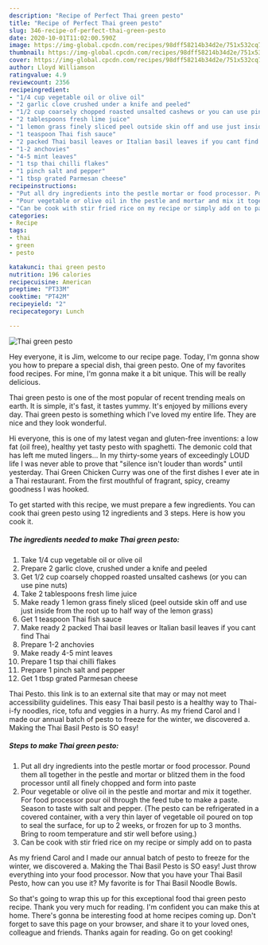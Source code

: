 ```yaml
---
description: "Recipe of Perfect Thai green pesto"
title: "Recipe of Perfect Thai green pesto"
slug: 346-recipe-of-perfect-thai-green-pesto
date: 2020-10-01T11:02:00.590Z
image: https://img-global.cpcdn.com/recipes/98dff58214b34d2e/751x532cq70/thai-green-pesto-recipe-main-photo.jpg
thumbnail: https://img-global.cpcdn.com/recipes/98dff58214b34d2e/751x532cq70/thai-green-pesto-recipe-main-photo.jpg
cover: https://img-global.cpcdn.com/recipes/98dff58214b34d2e/751x532cq70/thai-green-pesto-recipe-main-photo.jpg
author: Lloyd Williamson
ratingvalue: 4.9
reviewcount: 2356
recipeingredient:
- "1/4 cup vegetable oil or olive oil"
- "2 garlic clove crushed under a knife and peeled"
- "1/2 cup coarsely chopped roasted unsalted cashews or you can use pine nuts"
- "2 tablespoons fresh lime juice"
- "1 lemon grass finely sliced peel outside skin off and use just inside from the root up to half way of the lemon grass"
- "1 teaspoon Thai fish sauce"
- "2 packed Thai basil leaves or Italian basil leaves if you cant find Thai"
- "1-2 anchovies"
- "4-5 mint leaves"
- "1 tsp thai chilli flakes"
- "1 pinch salt and pepper"
- "1 tbsp grated Parmesan cheese"
recipeinstructions:
- "Put all dry ingredients into the pestle mortar or food processor. Pound them all together in the pestle and mortar or blitzed them in the food processor until all finely chopped and form into paste"
- "Pour vegetable or olive oil in the pestle and mortar and mix it together. For food processor pour oil through the feed tube to make a paste. Season to taste with salt and pepper. (The pesto can be refrigerated in a covered container, with a very thin layer of vegetable oil poured on top to seal the surface, for up to 2 weeks, or frozen for up to 3 months. Bring to room temperature and stir well before using.)"
- "Can be cook with stir fried rice on my recipe or simply add on to pasta"
categories:
- Recipe
tags:
- thai
- green
- pesto

katakunci: thai green pesto 
nutrition: 196 calories
recipecuisine: American
preptime: "PT33M"
cooktime: "PT42M"
recipeyield: "2"
recipecategory: Lunch

---
```



![Thai green pesto](https://img-global.cpcdn.com/recipes/98dff58214b34d2e/751x532cq70/thai-green-pesto-recipe-main-photo.jpg)

Hey everyone, it is Jim, welcome to our recipe page. Today, I'm gonna show you how to prepare a special dish, thai green pesto. One of my favorites food recipes. For mine, I'm gonna make it a bit unique. This will be really delicious.

Thai green pesto is one of the most popular of recent trending meals on earth. It is simple, it's fast, it tastes yummy. It's enjoyed by millions every day. Thai green pesto is something which I've loved my entire life. They are nice and they look wonderful.

Hi everyone, this is one of my latest vegan and gluten-free inventions: a low fat (oil free), healthy yet tasty pesto with spaghetti. The demonic cold that has left me muted lingers… In my thirty-some years of exceedingly LOUD life I was never able to prove that &#34;silence isn&#39;t louder than words&#34; until yesterday. Thai Green Chicken Curry was one of the first dishes I ever ate in a Thai restaurant. From the first mouthful of fragrant, spicy, creamy goodness I was hooked.


To get started with this recipe, we must prepare a few ingredients. You can cook thai green pesto using 12 ingredients and 3 steps. Here is how you cook it.

<!--inarticleads1-->

##### The ingredients needed to make Thai green pesto:

1. Take 1/4 cup vegetable oil or olive oil
1. Prepare 2 garlic clove, crushed under a knife and peeled
1. Get 1/2 cup coarsely chopped roasted unsalted cashews (or you can use pine nuts)
1. Take 2 tablespoons fresh lime juice
1. Make ready 1 lemon grass finely sliced (peel outside skin off and use just inside from the root up to half way of the lemon grass)
1. Get 1 teaspoon Thai fish sauce
1. Make ready 2 packed Thai basil leaves or Italian basil leaves if you cant find Thai
1. Prepare 1-2 anchovies
1. Make ready 4-5 mint leaves
1. Prepare 1 tsp thai chilli flakes
1. Prepare 1 pinch salt and pepper
1. Get 1 tbsp grated Parmesan cheese


Thai Pesto. this link is to an external site that may or may not meet accessibility guidelines. This easy Thai basil pesto is a healthy way to Thai-i-fy noodles, rice, tofu and veggies in a hurry. As my friend Carol and I made our annual batch of pesto to freeze for the winter, we discovered a. Making the Thai Basil Pesto is SO easy! 

<!--inarticleads2-->

##### Steps to make Thai green pesto:

1. Put all dry ingredients into the pestle mortar or food processor. Pound them all together in the pestle and mortar or blitzed them in the food processor until all finely chopped and form into paste
1. Pour vegetable or olive oil in the pestle and mortar and mix it together. For food processor pour oil through the feed tube to make a paste. Season to taste with salt and pepper. (The pesto can be refrigerated in a covered container, with a very thin layer of vegetable oil poured on top to seal the surface, for up to 2 weeks, or frozen for up to 3 months. Bring to room temperature and stir well before using.)
1. Can be cook with stir fried rice on my recipe or simply add on to pasta


As my friend Carol and I made our annual batch of pesto to freeze for the winter, we discovered a. Making the Thai Basil Pesto is SO easy! Just throw everything into your food processor. Now that you have your Thai Basil Pesto, how can you use it? My favorite is for Thai Basil Noodle Bowls. 

So that's going to wrap this up for this exceptional food thai green pesto recipe. Thank you very much for reading. I'm confident you can make this at home. There's gonna be interesting food at home recipes coming up. Don't forget to save this page on your browser, and share it to your loved ones, colleague and friends. Thanks again for reading. Go on get cooking!

